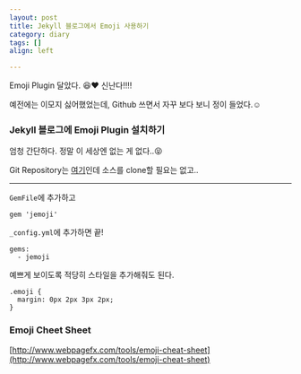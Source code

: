 ```yaml
---
layout: post
title: Jekyll 블로그에서 Emoji 사용하기
category: diary
tags: []
align: left

---
```


Emoji Plugin 달았다.
:laughing::heart: 신난다:bangbang::bangbang:

예전에는 이모지 싫어했었는데, Github 쓰면서 자꾸 보다 보니 정이 들었다.:relaxed:

<!-- more -->


### Jekyll 블로그에 Emoji Plugin 설치하기
엄청 간단하다. 정말 이 세상엔 없는 게 없다..:stuck_out_tongue_closed_eyes:


Git Repository는 [여기](https://github.com/jekyll/jemoji)인데 소스를 clone할 필요는 없고..

---

`GemFile`에 추가하고

    gem 'jemoji'


`_config.yml`에 추가하면 끝!

    gems:
      - jemoji

예쁘게 보이도록 적당히 스타일을 추가해줘도 된다.

```
.emoji {
  margin: 0px 2px 3px 2px;
}
```

### Emoji Cheet Sheet
[http://www.webpagefx.com/tools/emoji-cheat-sheet](http://www.webpagefx.com/tools/emoji-cheat-sheet)